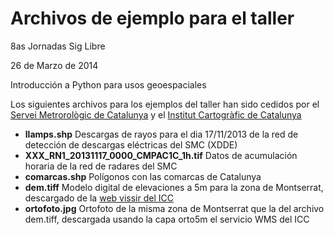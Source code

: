 Archivos de ejemplo para el taller
=========
8as Jornadas Sig Libre 

26 de Marzo de 2014

Introducción a Python para usos geoespaciales

Los siguientes archivos para los ejemplos del taller han sido cedidos por el [Servei Metrorològic de Catalunya](http://www.meteo.cat) y el [Institut Cartogràfic de Catalunya](http://www.icc.es/)

- **llamps.shp** Descargas de rayos para el dia 17/11/2013 de la red de detección de descargas eléctricas del SMC (XDDE)
- **XXX_RN1_20131117_0000_CMPAC1C_1h.tif** Datos de acumulación horaria de la red de radares del SMC
- **comarcas.shp** Polígonos con las comarcas de Catalunya
- **dem.tiff** Modelo digital de elevaciones a 5m para la zona de Montserrat, descargado de la [web vissir del ICC](http://www.icc.cat/vissir/)
- **ortofoto.jpg** Ortofoto de la misma zona de Montserrat que la del archivo dem.tiff, descargada usando la capa orto5m el servicio WMS del ICC